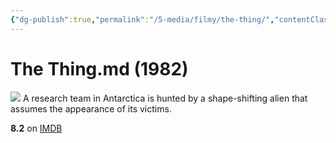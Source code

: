 ```yaml
---
{"dg-publish":true,"permalink":"/5-media/filmy/the-thing/","contentClasses":"movie","tags":["to-watch","фильм","#Horror","#Mystery","#Sci-Fi"]}
---
```


# The Thing.md (1982)
![](https://m.media-amazon.com/images/M/MV5BNGViZWZmM2EtNGYzZi00ZDAyLTk3ODMtNzIyZTBjN2Y1NmM1XkEyXkFqcGdeQXVyNTAyODkwOQ@@._V1_SX300.jpg)
A research team in Antarctica is hunted by a shape-shifting alien that assumes the appearance of its victims.

**8.2** on [IMDB](https://www.imdb.com/title/tt0084787)
